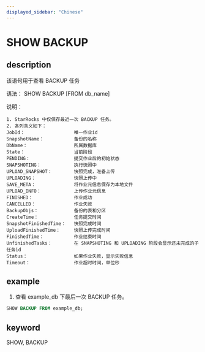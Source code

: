 ```yaml
---
displayed_sidebar: "Chinese"
---
```


# SHOW BACKUP

## description

该语句用于查看 BACKUP 任务

语法：
SHOW BACKUP [FROM db_name]

说明：

```plain text
1. StarRocks 中仅保存最近一次 BACKUP 任务。
2. 各列含义如下：
JobId：                  唯一作业id
SnapshotName：           备份的名称
DbName：                 所属数据库
State：                  当前阶段
PENDING：                提交作业后的初始状态
SNAPSHOTING：            执行快照中
UPLOAD_SNAPSHOT：        快照完成，准备上传
UPLOADING：              快照上传中
SAVE_META：              将作业元信息保存为本地文件
UPLOAD_INFO：            上传作业元信息
FINISHED：               作业成功
CANCELLED：              作业失败
BackupObjs：             备份的表和分区
CreateTime：             任务提交时间
SnapshotFinishedTime：   快照完成时间
UploadFinishedTime：     快照上传完成时间
FinishedTime：           作业结束时间
UnfinishedTasks：        在 SNAPSHOTING 和 UPLOADING 阶段会显示还未完成的子任务id
Status：                 如果作业失败，显示失败信息
Timeout：                作业超时时间，单位秒
```

## example

1. 查看 example_db 下最后一次 BACKUP 任务。

```sql
SHOW BACKUP FROM example_db;
```

## keyword

SHOW, BACKUP
